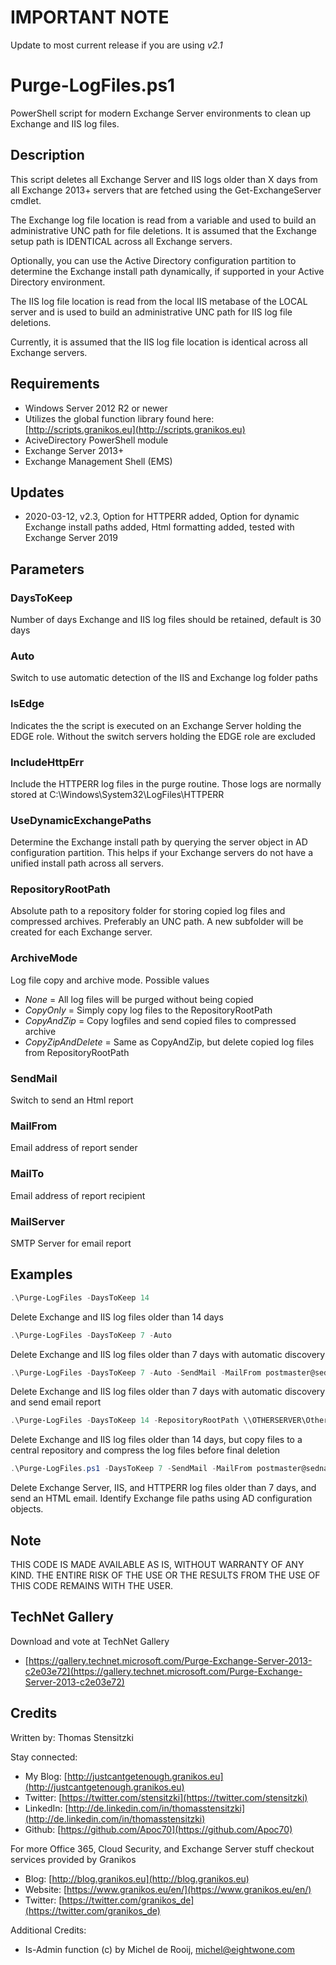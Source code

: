 # IMPORTANT NOTE

Update to most current release if you are using _v2.1_

# Purge-LogFiles.ps1

PowerShell script for modern Exchange Server environments to clean up Exchange and IIS log files.

## Description

This script deletes all Exchange Server and IIS logs older than X days from all Exchange 2013+ servers that are fetched using the Get-ExchangeServer cmdlet.

The Exchange log file location is read from a variable and used to build an administrative UNC path for file deletions. It is assumed that the Exchange setup path is IDENTICAL across all Exchange servers.

Optionally, you can use the Active Directory configuration partition to determine the Exchange install path dynamically, if supported in your Active Directory environment.

The IIS log file location is read from the local IIS metabase of the LOCAL server and is used to build an administrative UNC path for IIS log file deletions.

Currently, it is assumed that the IIS log file location is identical across all Exchange servers.

## Requirements

- Windows Server 2012 R2 or newer
- Utilizes the global function library found here: [http://scripts.granikos.eu](http://scripts.granikos.eu)
- AciveDirectory PowerShell module
- Exchange Server 2013+
- Exchange Management Shell (EMS)

## Updates

- 2020-03-12, v2.3, Option for HTTPERR added, Option for dynamic Exchange install paths added, Html formatting added, tested with Exchange Server 2019

## Parameters

### DaysToKeep

Number of days Exchange and IIS log files should be retained, default is 30 days

### Auto

Switch to use automatic detection of the IIS and Exchange log folder paths

### IsEdge

Indicates the the script is executed on an Exchange Server holding the EDGE role. Without the switch servers holding the EDGE role are excluded

### IncludeHttpErr

Include the HTTPERR log files in the purge routine. Those logs are normally stored at C:\Windows\System32\LogFiles\HTTPERR

### UseDynamicExchangePaths

Determine the Exchange install path by querying the server object in AD configuration partition. This helps if your Exchange servers do not have a unified install path across all servers.

### RepositoryRootPath

Absolute path to a repository folder for storing copied log files and compressed archives. Preferably an UNC path. A new subfolder will be created for each Exchange server.

### ArchiveMode

Log file copy and archive mode. Possible values

- _None_ = All log files will be purged without being copied
- _CopyOnly_ = Simply copy log files to the RepositoryRootPath
- _CopyAndZip_ = Copy logfiles and send copied files to compressed archive
- _CopyZipAndDelete_ = Same as CopyAndZip, but delete copied log files from RepositoryRootPath

### SendMail

Switch to send an Html report

### MailFrom

Email address of report sender

### MailTo

Email address of report recipient

### MailServer

SMTP Server for email report

## Examples

``` PowerShell
.\Purge-LogFiles -DaysToKeep 14
```

Delete Exchange and IIS log files older than 14 days

``` PowerShell
.\Purge-LogFiles -DaysToKeep 7 -Auto
```

Delete Exchange and IIS log files older than 7 days with automatic discovery

``` PowerShell
.\Purge-LogFiles -DaysToKeep 7 -Auto -SendMail -MailFrom postmaster@sedna-inc.com -MailTo exchangeadmin@sedna-inc.com -MailServer mail.sedna-inc.com
```

Delete Exchange and IIS log files older than 7 days with automatic discovery and send email report

``` PowerShell
.\Purge-LogFiles -DaysToKeep 14 -RepositoryRootPath \\OTHERSERVER\OtherShare\LOGS -ArchiveMode CopyZipAndDelete`
```

Delete Exchange and IIS log files older than 14 days, but copy files to a central repository and compress the log files before final deletion

``` PowerShell
.\Purge-LogFiles.ps1 -DaysToKeep 7 -SendMail -MailFrom postmaster@sedna-inc.com -MailTo exchangeadmin@sedna-inc.com -MailServer mail.sedna-inc.com -UseDynamicExchangePaths -IncludeHttpErr
```

Delete Exchange Server, IIS, and HTTPERR log files older than 7 days, and send an HTML email. Identify Exchange file paths using AD configuration objects.

## Note

THIS CODE IS MADE AVAILABLE AS IS, WITHOUT WARRANTY OF ANY KIND. THE ENTIRE
RISK OF THE USE OR THE RESULTS FROM THE USE OF THIS CODE REMAINS WITH THE USER.

## TechNet Gallery

Download and vote at TechNet Gallery

* [https://gallery.technet.microsoft.com/Purge-Exchange-Server-2013-c2e03e72](https://gallery.technet.microsoft.com/Purge-Exchange-Server-2013-c2e03e72)

## Credits

Written by: Thomas Stensitzki

Stay connected:

* My Blog: [http://justcantgetenough.granikos.eu](http://justcantgetenough.granikos.eu)
* Twitter: [https://twitter.com/stensitzki](https://twitter.com/stensitzki)
* LinkedIn:	[http://de.linkedin.com/in/thomasstensitzki](http://de.linkedin.com/in/thomasstensitzki)
* Github: [https://github.com/Apoc70](https://github.com/Apoc70)

For more Office 365, Cloud Security, and Exchange Server stuff checkout services provided by Granikos

* Blog: [http://blog.granikos.eu](http://blog.granikos.eu)
* Website: [https://www.granikos.eu/en/](https://www.granikos.eu/en/)
* Twitter: [https://twitter.com/granikos_de](https://twitter.com/granikos_de)

Additional Credits:

* Is-Admin function (c) by Michel de Rooij, michel@eightwone.com